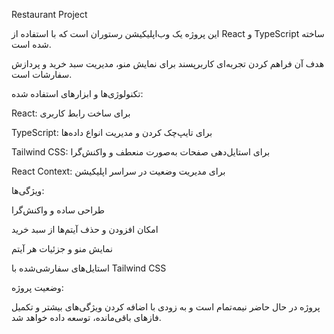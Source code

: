 Restaurant Project

این پروژه یک وب‌اپلیکیشن رستوران است که با استفاده از React و TypeScript ساخته شده است.

هدف آن فراهم کردن تجربه‌ای کاربرپسند برای نمایش منو، مدیریت سبد خرید و پردازش سفارشات است.

تکنولوژی‌ها و ابزارهای استفاده شده:

React: برای ساخت رابط کاربری

TypeScript: برای تایپ‌چک کردن و مدیریت انواع داده‌ها

Tailwind CSS: برای استایل‌دهی صفحات به‌صورت منعطف و واکنش‌گرا

React Context: برای مدیریت وضعیت در سراسر اپلیکیشن

ویژگی‌ها:

طراحی ساده و واکنش‌گرا

امکان افزودن و حذف آیتم‌ها از سبد خرید

نمایش منو و جزئیات هر آیتم

استایل‌های سفارشی‌شده با Tailwind CSS


وضعیت پروژه:

پروژه در حال حاضر نیمه‌تمام است و به زودی با اضافه کردن ویژگی‌های بیشتر و تکمیل فازهای باقی‌مانده، توسعه داده خواهد شد.
